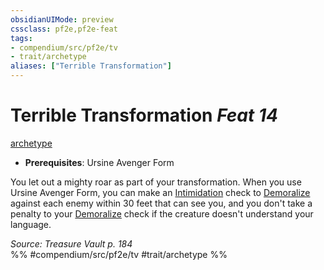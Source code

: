```yaml
---
obsidianUIMode: preview
cssclass: pf2e,pf2e-feat
tags:
- compendium/src/pf2e/tv
- trait/archetype
aliases: ["Terrible Transformation"]
---
```

# Terrible Transformation  *Feat 14*  
[archetype](archetype.md "Archetype Feat Trait")  

- **Prerequisites**: Ursine Avenger Form

You let out a mighty roar as part of your transformation. When you use Ursine Avenger Form, you can make an [Intimidation](skills.md#Intimidation) check to [Demoralize](demoralize.md) against each enemy within 30 feet that can see you, and you don't take a penalty to your [Demoralize](demoralize.md) check if the creature doesn't understand your language.

*Source: Treasure Vault p. 184*  
%% #compendium/src/pf2e/tv #trait/archetype %%